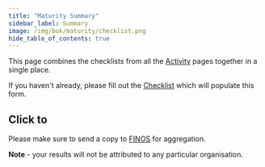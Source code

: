 ```yaml
---
title: "Maturity Summary"
sidebar_label: Summary
image: /img/bok/maturity/checklist.png
hide_table_of_contents: true
---
```


This page combines the checklists from all the [Activity](../Activities/Introduction.md) pages together in a single place.

If you haven't already, please fill out the [Checklist](Checklist) which will populate this form.

<ChecklistSummary />

## Click to <PdfButton id="checklist" />

Please make sure to send a copy to [FINOS](mailto:help@finos.org) for aggregation.  

**Note** - your results will not be attributed to any particular organisation.